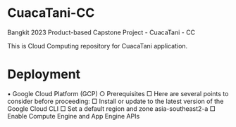 # CuacaTani-CC
Bangkit 2023 Product-based Capstone Project - CuacaTani - CC

This is Cloud Computing repository for CuacaTani application.

# Deployment
• Google Cloud Platform (GCP)
  ○ Prerequisites
    □ Here are several points to consider before proceeding:
    □ Install or update to the latest version of the Google Cloud CLI
    □ Set a default region and zone asia-southeast2-a
    □ Enable Compute Engine and App Engine APIs
